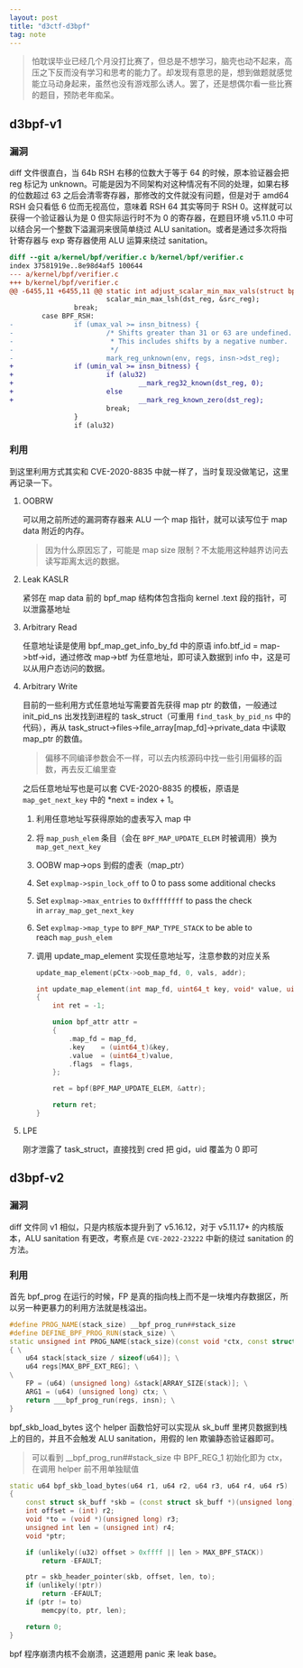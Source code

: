 ```yaml
---
layout: post
title: "d3ctf-d3bpf"
tag: note
---
```


> 怕耽误毕业已经几个月没打比赛了，但总是不想学习，脑壳也动不起来，高压之下反而没有学习和思考的能力了。却发现有意思的是，想到做题就感觉能立马动身起来，虽然也没有游戏那么诱人。罢了，还是想偶尔看一些比赛的题目，预防老年痴呆。
> 

## d3bpf-v1

### 漏洞

diff 文件很直白，当 64b RSH 右移的位数大于等于 64 的时候，原本验证器会把 reg 标记为 unknown。可能是因为不同架构对这种情况有不同的处理，如果右移的位数超过 63 之后会清零寄存器，那修改的文件就没有问题，但是对于 amd64 RSH 会只看低 6 位而无视高位，意味着 RSH 64 其实等同于 RSH 0。这样就可以获得一个验证器认为是 0 但实际运行时不为 0 的寄存器，在题目环境 v5.11.0 中可以结合另一个整数下溢漏洞来很简单绕过 ALU sanitation。或者是通过多次将指针寄存器与 exp 寄存器使用 ALU 运算来绕过 sanitation。

```diff
diff --git a/kernel/bpf/verifier.c b/kernel/bpf/verifier.c
index 37581919e..8e98d4af5 100644
--- a/kernel/bpf/verifier.c
+++ b/kernel/bpf/verifier.c
@@ -6455,11 +6455,11 @@ static int adjust_scalar_min_max_vals(struct bpf_verifier_env *env,
                        scalar_min_max_lsh(dst_reg, &src_reg);
                break;
        case BPF_RSH:
-               if (umax_val >= insn_bitness) {
-                       /* Shifts greater than 31 or 63 are undefined.
-                        * This includes shifts by a negative number.
-                        */
-                       mark_reg_unknown(env, regs, insn->dst_reg);
+               if (umin_val >= insn_bitness) {
+                       if (alu32)
+                               __mark_reg32_known(dst_reg, 0);
+                       else
+                               __mark_reg_known_zero(dst_reg);
                        break;
                }
                if (alu32)
```

### 利用

到这里利用方式其实和 CVE-2020-8835 中就一样了，当时复现没做笔记，这里再记录一下。

1. OOBRW
    
    可以用之前所述的漏洞寄存器来 ALU 一个 map 指针，就可以读写位于 map data 附近的内存。
    
    > 因为什么原因忘了，可能是 map size 限制？不太能用这种越界访问去读写距离太远的数据。
    > 
2. Leak KASLR
    
    紧邻在 map data 前的 bpf_map 结构体包含指向 kernel .text 段的指针，可以泄露基地址
    
3. Arbitrary Read
    
    任意地址读是使用 bpf_map_get_info_by_fd 中的原语 info.btf_id = map->btf->id，通过修改 map->btf 为任意地址，即可读入数据到 info 中，这是可以从用户态访问的数据。
    
4. Arbitrary Write
    
    目前的一些利用方式任意地址写需要首先获得 map ptr 的数值，一般通过 init_pid_ns 出发找到进程的 task_struct（可重用 `find_task_by_pid_ns` 中的代码），再从 task_struct->files->file_array[map_fd]->private_data 中读取 map_ptr 的数值。
    
    > 偏移不同编译参数会不一样，可以去内核源码中找一些引用偏移的函数，再去反汇编里查
    > 
    
    之后任意地址写也是可以套 CVE-2020-8835 的模板，原语是 `map_get_next_key` 中的 *next = index + 1。
    
    1. 利用任意地址写获得原始的虚表写入 map 中
    2. 将 `map_push_elem` 条目（会在 `BPF_MAP_UPDATE_ELEM` 时被调用）换为 `map_get_next_key`
    3. OOBW map->ops 到假的虚表（map_ptr）
    4. Set `explmap->spin_lock_off` to 0 to pass some additional checks
    5. Set `explmap->max_entries` to `0xffffffff` to pass the check in `array_map_get_next_key`
    6. Set `explmap->map_type` to `BPF_MAP_TYPE_STACK` to be able to reach `map_push_elem`
    7. 调用 update_map_element 实现任意地址写，注意参数的对应关系
        
        ```cpp
        update_map_element(pCtx->oob_map_fd, 0, vals, addr);
        
        int update_map_element(int map_fd, uint64_t key, void* value, uint64_t flags)
        {
            int ret = -1;
        
            union bpf_attr attr =
            {
                .map_fd = map_fd,
                .key    = (uint64_t)&key,
                .value  = (uint64_t)value,
                .flags  = flags,
            };
        
            ret = bpf(BPF_MAP_UPDATE_ELEM, &attr);
        
            return ret;
        }
        ```
        
5. LPE
    
    刚才泄露了 task_struct，直接找到 cred 把 gid，uid 覆盖为 0 即可
    

## d3bpf-v2

### 漏洞

diff 文件同 v1 相似，只是内核版本提升到了 v5.16.12，对于 v5.11.17+ 的内核版本，ALU sanitation 有更改，考察点是 `CVE-2022-23222` 中新的绕过 sanitation 的方法。

### 利用

首先 bpf_prog 在运行的时候，FP 是真的指向栈上而不是一块堆内存数据区，所以另一种更暴力的利用方法就是栈溢出。

```cpp
#define PROG_NAME(stack_size) __bpf_prog_run##stack_size
#define DEFINE_BPF_PROG_RUN(stack_size) \
static unsigned int PROG_NAME(stack_size)(const void *ctx, const struct bpf_insn *insn) \
{ \
	u64 stack[stack_size / sizeof(u64)]; \
	u64 regs[MAX_BPF_EXT_REG]; \
\
	FP = (u64) (unsigned long) &stack[ARRAY_SIZE(stack)]; \
	ARG1 = (u64) (unsigned long) ctx; \
	return ___bpf_prog_run(regs, insn); \
}
```

bpf_skb_load_bytes 这个 helper 函数恰好可以实现从 sk_buff 里拷贝数据到栈上的目的，并且不会触发 ALU sanitation，用假的 len 欺骗静态验证器即可。

> 可以看到 __bpf_prog_run##stack_size 中 BPF_REG_1 初始化即为 ctx，在调用 helper 前不用单独赋值
> 

```cpp
static u64 bpf_skb_load_bytes(u64 r1, u64 r2, u64 r3, u64 r4, u64 r5)
{
	const struct sk_buff *skb = (const struct sk_buff *)(unsigned long) r1;
	int offset = (int) r2;
	void *to = (void *)(unsigned long) r3;
	unsigned int len = (unsigned int) r4;
	void *ptr;

	if (unlikely((u32) offset > 0xffff || len > MAX_BPF_STACK))
		return -EFAULT;

	ptr = skb_header_pointer(skb, offset, len, to);
	if (unlikely(!ptr))
		return -EFAULT;
	if (ptr != to)
		memcpy(to, ptr, len);

	return 0;
}
```

bpf 程序崩溃内核不会崩溃，这道题用 panic 来 leak base。